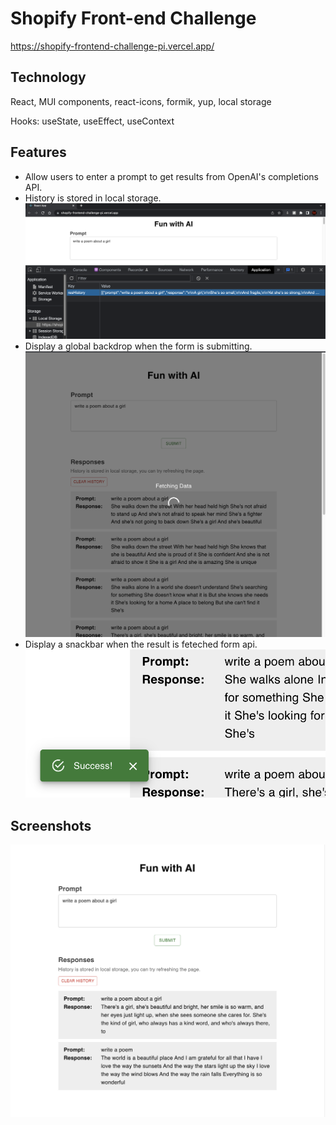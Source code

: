 # Shopify Front-end Challenge

https://shopify-frontend-challenge-pi.vercel.app/

## Technology

React, MUI components, react-icons, formik, yup, local storage

Hooks: useState, useEffect, useContext

## Features
- Allow users to enter a prompt to get results from OpenAI's completions API.
- History is stored in local storage.
![](screenshots/localStorage.png)
- Display a global backdrop when the form is submitting.
![](screenshots/backdrop.png)
- Display a snackbar when the result is feteched form api.
![](screenshots/notification.png)

## Screenshots
![](screenshots/screenShot1.png)

